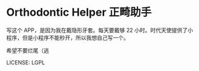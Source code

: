 # Orthodontic Helper 正畸助手

写这个 APP，是因为我在戴隐形牙套。每天要戴够 22 小时。时代天使提供了小程序，但是小程序不能秒开，所以我想自己写一个。

希望不要烂尾（逃

LICENSE: LGPL